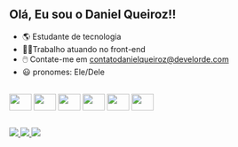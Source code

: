 ## Olá, Eu sou o Daniel Queiroz!!

- 🌎 Estudante de tecnologia
- 👨‍💻Trabalho atuando no front-end
- 🖱️ Contate-me em contatodanielqueiroz@develorde.com
- 😃 pronomes: Ele/Dele
<br>
<div style="display:inline-block>
<img align="center" height="30" width="40" src="https://cdn.jsdelivr.net/gh/devicons/devicon/icons/html5/html5-original.svg"/>
<img align="center" height="30" width="40" src="https://cdn.jsdelivr.net/gh/devicons/devicon/icons/html5/html5-original.svg" />
<img align="center" height="30" width="40" src="https://cdn.jsdelivr.net/gh/devicons/devicon/icons/css3/css3-original.svg" />
<img align="center" height="30" width="40" src="https://cdn.jsdelivr.net/gh/devicons/devicon/icons/javascript/javascript-original.svg" />
<img align="center" height="30" width="40" src="https://cdn.jsdelivr.net/gh/devicons/devicon/icons/mysql/mysql-original-wordmark.svg" />
 <img align="center" height="30" width="40" src="https://cdn.jsdelivr.net/gh/devicons/devicon/icons/canva/canva-original.svg" />
 <img align="center" height="30" width="40" src="https://cdn.jsdelivr.net/gh/devicons/devicon/icons/wordpress/wordpress-plain.svg" />
</div>
<br>



 
<a href="https://instagram.com/develorde" target="_blank"> <img src="https://img.shields.io/badge/Instagram-E4405F?style=for-the-badge&logo=instagram&logoColor=white"> </a>
<a href="https://www.linkedin.com/in/develorde" target="_blank"> <img src="https://img.shields.io/badge/LinkedIn-0077B5?style=for-the-badge&logo=linkedin&logoColor=white"> </a>
<a href="https://develorde.com" target="_blank"> <img src="https://img.shields.io/badge/website-000000?style=for-the-badge&logo=About.me&logoColor=white"> </a>
